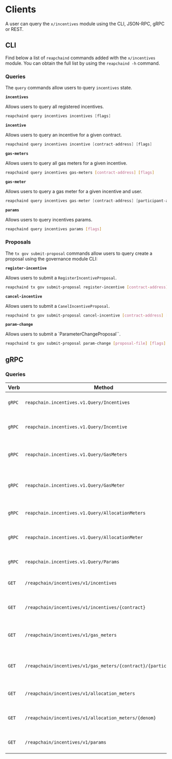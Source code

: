 <!--
order: 8
-->

# Clients

A user can query the `x/incentives` module using the CLI, JSON-RPC, gRPC or REST.

## CLI

Find below a list of `reapchaind` commands added with the `x/incentives` module. You can obtain the full list by using the `reapchaind -h` command.

### Queries

The `query` commands allow users to query `incentives` state.

**`incentives`**

Allows users to query all registered incentives.

```go
reapchaind query incentives incentives [flags]
```

**`incentive`**

Allows users to query an incentive for a given contract.

```go
reapchaind query incentives incentive [contract-address] [flags]
```

**`gas-meters`**

Allows users to query all gas meters for a given incentive.

```bash
reapchaind query incentives gas-meters [contract-address] [flags]
```

**`gas-meter`**

Allows users to query a gas meter for a given incentive and user.

```go
reapchaind query incentives gas-meter [contract-address] [participant-address] [flags]
```

**`params`**

Allows users to query incentives params.

```bash
reapchaind query incentives params [flags]
```

### Proposals

The `tx gov submit-proposal` commands allow users to query create a proposal using the governance module CLI:

**`register-incentive`**

Allows users to submit a `RegisterIncentiveProposal`.

```bash
reapchaind tx gov submit-proposal register-incentive [contract-address] [allocation] [epochs] [flags]
```

**`cancel-incentive`**

Allows users to submit a `CanelIncentiveProposal`.

```bash
reapchaind tx gov submit-proposal cancel-incentive [contract-address] [flags]
```

**`param-change`**

Allows users to submit a `ParameterChangeProposal``.

```bash
reapchaind tx gov submit-proposal param-change [proposal-file] [flags]
```

## gRPC

### Queries

| Verb   | Method                                                     | Description                                   |
| ------ | ---------------------------------------------------------- | --------------------------------------------- |
| `gRPC` | `reapchain.incentives.v1.Query/Incentives`                     | Gets all registered incentives                |
| `gRPC` | `reapchain.incentives.v1.Query/Incentive`                      | Gets incentive for a given contract           |
| `gRPC` | `reapchain.incentives.v1.Query/GasMeters`                      | Gets gas meters for a given incentive         |
| `gRPC` | `reapchain.incentives.v1.Query/GasMeter`                       | Gets gas meter for a given incentive and user |
| `gRPC` | `reapchain.incentives.v1.Query/AllocationMeters`               | Gets all allocation meters                    |
| `gRPC` | `reapchain.incentives.v1.Query/AllocationMeter`                | Gets allocation meter for a denom             |
| `gRPC` | `reapchain.incentives.v1.Query/Params`                         | Gets incentives params                        |
| `GET`  | `/reapchain/incentives/v1/incentives`                          | Gets all registered incentives                |
| `GET`  | `/reapchain/incentives/v1/incentives/{contract}`               | Gets incentive for a given contract           |
| `GET`  | `/reapchain/incentives/v1/gas_meters`                          | Gets gas meters for a given incentive         |
| `GET`  | `/reapchain/incentives/v1/gas_meters/{contract}/{participant}` | Gets gas meter for a given incentive and user |
| `GET`  | `/reapchain/incentives/v1/allocation_meters`                   | Gets all allocation meters                    |
| `GET`  | `/reapchain/incentives/v1/allocation_meters/{denom}`           | Gets allocation meter for a denom             |
| `GET`  | `/reapchain/incentives/v1/params`                              | Gets incentives params                        |
